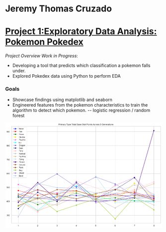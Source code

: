 # Jeremy Thomas Cruzado

# [Project 1:Exploratory Data Analysis: Pokemon Pokedex](https://github.com/AlignedMind/Pokedex_EDA)

*Project Overview Work in Progress*:

- Developing a tool that predicts which classification a pokemon falls under.
- Explored Pokedex data using Python to perform EDA


### Goals
- Showcase findings using matplotlib and seaborn
- Engineered features from the pokemon characteristics to train the algorithm to detect which pokemon.
  -- logistic regression / random forest
  
  
![](/Images/spaghetti_graph.png)



